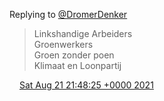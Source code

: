 Replying to [@DromerDenker](https://twitter.com/DromerDenker/status/1428795072762597381)

> Linkshandige Arbeiders  
> Groenwerkers  
> Groen zonder poen  
> Klimaat en Loonpartij

<img src="../../media/tweet.ico" width="12" /> [Sat Aug 21 21:48:25 +0000 2021](https://twitter.com/DromerDenker/status/1429198729614176261)